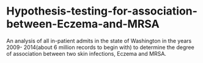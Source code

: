 # Hypothesis-testing-for-association-between-Eczema-and-MRSA
An analysis of all in-patient admits in the state of Washington in the years 2009- 2014(about 6 million records to begin with) to determine the degree of association between two skin infections, Eczema and MRSA.
